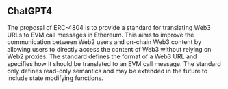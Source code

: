 ## ChatGPT4

The proposal of ERC-4804 is to provide a standard for translating Web3 URLs to EVM call messages in Ethereum. This aims to improve the communication between Web2 users and on-chain Web3 content by allowing users to directly access the content of Web3 without relying on Web2 proxies. The standard defines the format of a Web3 URL and specifies how it should be translated to an EVM call message. The standard only defines read-only semantics and may be extended in the future to include state modifying functions.
